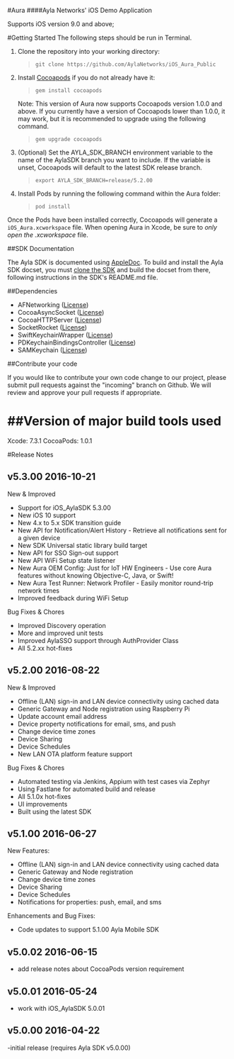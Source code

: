 #Aura
####Ayla Networks' iOS Demo Application

Supports iOS version 9.0 and above;   

#Getting Started
The following steps should be run in Terminal.

1. Clone the repository into your working directory:

    >```git clone https://github.com/AylaNetworks/iOS_Aura_Public```
    
2.  Install [Cocoapods](https://cocoapods.org) if you do not already have it: 

    >```gem install cocoapods```

    Note: This version of Aura now supports Cocoapods version 1.0.0 and above. If you currently have a version of Cocoapods lower than 1.0.0, it may work, but it is recommended to upgrade using the following command.
    >```gem upgrade cocoapods```
 
3. (Optional) Set the AYLA_SDK_BRANCH environment variable to the name of the AylaSDK branch you want to include. If the variable is unset, Cocoapods will default to the latest SDK release branch.

    >```export AYLA_SDK_BRANCH=release/5.2.00```
    
4. Install Pods by running the following command within the Aura folder:

    >```pod install```
    
Once the Pods have been installed correctly, Cocoapods will generate a `iOS_Aura.xcworkspace` file.
When opening Aura in Xcode, be sure to _only open the .xcworkspace_ file.

##SDK Documentation

The Ayla SDK is documented using [AppleDoc](https://github.com/tomaz/appledoc/).  To build and install the Ayla SDK docset, you must [clone the SDK](https://github.com/AylaNetworks/iOS_AylaSDK_Public.git) and build the docset from there, following instructions in the SDK's README.md file.

##Dependencies

- AFNetworking ([License](https://github.com/AFNetworking/AFNetworking/blob/master/LICENSE))
- CocoaAsyncSocket ([License](https://github.com/robbiehanson/CocoaAsyncSocket/wiki/License))
- CocoaHTTPServer ([License](https://github.com/robbiehanson/CocoaHTTPServer/blob/master/LICENSE.txt))
- SocketRocket ([License](https://github.com/square/SocketRocket/blob/master/LICENSE))
- SwiftKeychainWrapper ([License](https://github.com/jrendel/SwiftKeychainWrapper/blob/develop/LICENSE))
- PDKeychainBindingsController ([License](https://github.com/carlbrown/PDKeychainBindingsController/blob/master/LICENSE))
- SAMKeychain ([License](https://github.com/soffes/SAMKeychain/blob/master/LICENSE))

##Contribute your code

If you would like to contribute your own code change to our project, please submit pull requests against the "incoming" branch on Github. We will review and approve your pull requests if appropriate.

##Version of major build tools used
===================================
Xcode: 7.3.1
CocoaPods: 1.0.1

#Release Notes

v5.3.00     2016-10-21
------
New & Improved
- Support for iOS_AylaSDK 5.3.00
- New iOS 10 support
- New 4.x to 5.x SDK transition guide
- New API for Notification/Alert History - Retrieve all notifications sent for a given device
- New SDK Universal static library build target
- New API for SSO Sign-out support
- New API WiFi Setup state listener
- New Aura OEM Config: Just for IoT HW Engineers - Use core Aura features without knowing Objective-C, Java, or Swift!
- New Aura Test Runner: Network Profiler - Easily monitor round-trip network times
- Improved feedback during WiFi Setup

Bug Fixes & Chores
- Improved Discovery operation
- More and improved unit tests
- Improved AylaSSO support through AuthProvider Class
- All 5.2.xx hot-fixes

v5.2.00    2016-08-22
------
New & Improved
- Offline (LAN) sign-in and LAN device connectivity using cached data
- Generic Gateway and Node registration using Raspberry Pi
- Update account email address
- Device property notifications for email, sms, and push
- Change device time zones
- Device Sharing
- Device Schedules
- New LAN OTA platform feature support

Bug Fixes & Chores
- Automated testing via Jenkins, Appium with test cases via Zephyr
- Using Fastlane for automated build and release
- All 5.1.0x hot-fixes
- UI improvements
- Built using the latest SDK

v5.1.00    2016-06-27
------
New Features:
- Offline (LAN) sign-in and LAN device connectivity using cached data
- Generic Gateway and Node registration
- Change device time zones
- Device Sharing
- Device Schedules
- Notifications for properties: push, email, and sms

Enhancements and Bug Fixes:
- Code updates to support 5.1.00 Ayla Mobile SDK

v5.0.02    2016-06-15
------
- add release notes about CocoaPods version requirement

v5.0.01    2016-05-24
------
- work with iOS_AylaSDK 5.0.01

v5.0.00    2016-04-22
------
-initial release (requires Ayla SDK v5.0.00)
